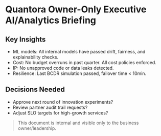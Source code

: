 # Quantora Owner-Only Executive AI/Analytics Briefing

## Key Insights
- ML models: All internal models have passed drift, fairness, and explainability checks.
- Cost: No budget overruns in past quarter. All cost policies enforced.
- IP: No unapproved code or data leaks detected.
- Resilience: Last BCDR simulation passed, failover time < 10min.

## Decisions Needed
- Approve next round of innovation experiments?  
- Review partner audit trail requests?  
- Adjust SLO targets for high-growth services?

> This document is internal and visible only to the business owner/leadership.